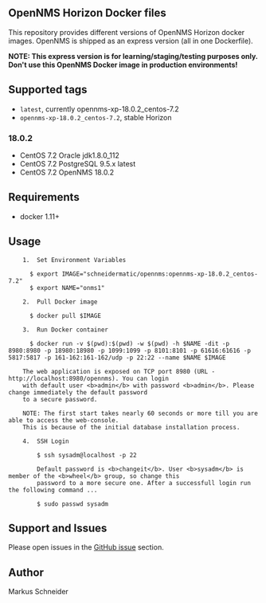 ## OpenNMS Horizon Docker files

This repository provides different versions of OpenNMS Horizon docker images.
OpenNMS is shipped as an express version (all in one Dockerfile). 

**NOTE: This express version is for learning/staging/testing purposes only.** 
**Don't use this OpenNMS Docker image in production environments!**

## Supported tags

* `latest`, currently opennms-xp-18.0.2_centos-7.2
* `opennms-xp-18.0.2_centos-7.2`, stable Horizon

### 18.0.2

* CentOS 7.2 Oracle jdk1.8.0_112
* CentOS 7.2 PostgreSQL 9.5.x latest
* CentOS 7.2 OpenNMS 18.0.2

## Requirements

* docker 1.11+

## Usage

```
    1.  Set Environment Variables

      $ export IMAGE="schneidermatic/opennms:opennms-xp-18.0.2_centos-7.2"
      $ export NAME="onms1"

    2.  Pull Docker image  

      $ docker pull $IMAGE

    3.  Run Docker container

      $ docker run -v $(pwd):$(pwd) -w $(pwd) -h $NAME -dit -p 8980:8980 -p 18980:18980 -p 1099:1099 -p 8101:8101 -p 61616:61616 -p 5817:5817 -p 161-162:161-162/udp -p 22:22 --name $NAME $IMAGE

    The web application is exposed on TCP port 8980 (URL - http://localhost:8980/opennms). You can login
    with default user <b>admin</b> with password <b>admin</b>. Please change immediately the default password
    to a secure password.

    NOTE: The first start takes nearly 60 seconds or more till you are able to access the web-console. 
    This is because of the initial database installation process.

    4.  SSH Login
        
        $ ssh sysadm@localhost -p 22 

        Default password is <b>changeit</b>. User <b>sysadm</b> is member of the <b>wheel</b> group, so change this
        password to a more secure one. After a successfull login run the following command ...

        $ sudo passwd sysadm

```

## Support and Issues

Please open issues in the [GitHub issue](https://github.com/schneidermatic/opennms-dockerfiles/issues) section.

## Author
Markus Schneider
